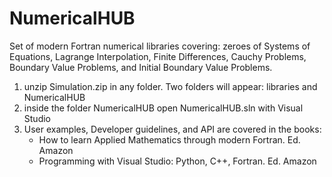 # NumericalHUB
Set of modern Fortran numerical libraries covering:  zeroes of Systems of Equations,  Lagrange Interpolation, Finite Differences,  Cauchy Problems,  Boundary Value Problems, and  Initial Boundary Value  Problems.

1) unzip Simulation.zip in any folder. Two folders will appear: libraries and NumericalHUB
2) inside the folder NumericalHUB open NumericalHUB.sln with Visual Studio
3) User examples, Developer guidelines, and API are covered in the books: 
   - How to learn Applied Mathematics through modern Fortran. Ed. Amazon 
   - Programming with Visual Studio: Python,  C++, Fortran. Ed. Amazon
